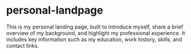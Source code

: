 # personal-landpage
This is my personal landing page, built to introduce myself, share a brief overview of my background, and highlight my professional experience. It includes key information such as my education, work history, skills, and contact links.
